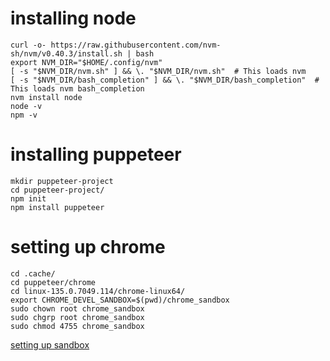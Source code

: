 # installing node
```
curl -o- https://raw.githubusercontent.com/nvm-sh/nvm/v0.40.3/install.sh | bash
export NVM_DIR="$HOME/.config/nvm"
[ -s "$NVM_DIR/nvm.sh" ] && \. "$NVM_DIR/nvm.sh"  # This loads nvm
[ -s "$NVM_DIR/bash_completion" ] && \. "$NVM_DIR/bash_completion"  # This loads nvm bash_completion
nvm install node
node -v
npm -v
```
# installing puppeteer
```
mkdir puppeteer-project
cd puppeteer-project/
npm init
npm install puppeteer
```
# setting up chrome
```
cd .cache/
cd puppeteer/chrome
cd linux-135.0.7049.114/chrome-linux64/
export CHROME_DEVEL_SANDBOX=$(pwd)/chrome_sandbox
sudo chown root chrome_sandbox 
sudo chgrp root chrome_sandbox 
sudo chmod 4755 chrome_sandbox 
```

[setting up sandbox](https://chromium.googlesource.com/chromium/src/+/main/docs/security/apparmor-userns-restrictions.md)